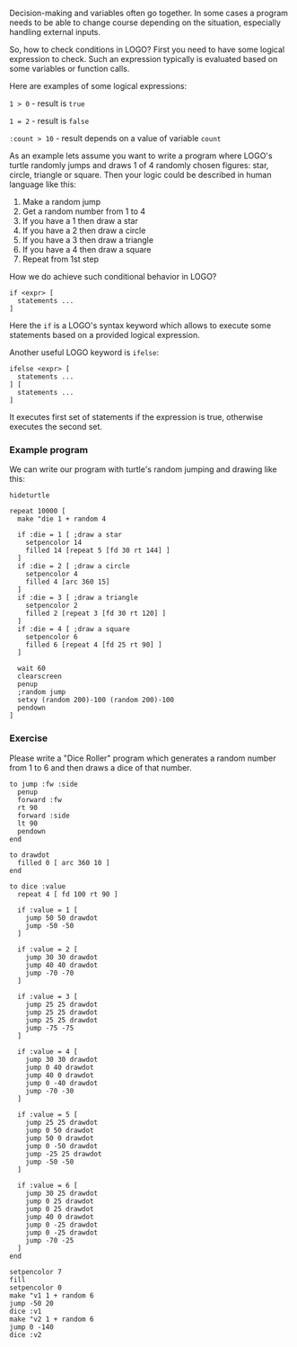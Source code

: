 Decision-making and variables often go together. In some cases a program needs to be able to change course depending on the situation, especially handling external inputs.

So, how to check conditions in LOGO? First you need to have some logical expression to check. Such an expression typically is evaluated based on some variables or function calls.

Here are examples of some logical expressions:

`1 > 0` - result is `true`

`1 = 2` - result is `false`

`:count > 10` - result depends on a value of variable `count`

As an example lets assume you want to write a program where LOGO's turtle randomly jumps and draws 1 of 4 randomly chosen figures: star, circle, triangle or square. Then your logic could be described in human language like this:

1. Make a random jump
2. Get a random number from 1 to 4
3. If you have a 1 then draw a star
4. If you have a 2 then draw a circle
5. If you have a 3 then draw a triangle
6. If you have a 4 then draw a square
7. Repeat from 1st step

How we do achieve such conditional behavior in LOGO?

```
if <expr> [
  statements ...
]
```

Here the `if` is a LOGO's syntax keyword which allows to execute some statements based on a provided logical expression.

Another useful LOGO keyword is `ifelse`:

```
ifelse <expr> [
  statements ...
] [
  statements ...
]
```

It executes first set of statements if the expression is true, otherwise executes the second set.

### Example program

We can write our program with turtle's random jumping and drawing like this:

<!--logo {"width":"220px", "height":"220px", "code": true}-->

```
hideturtle

repeat 10000 [
  make "die 1 + random 4

  if :die = 1 [ ;draw a star
    setpencolor 14
    filled 14 [repeat 5 [fd 30 rt 144] ]
  ]
  if :die = 2 [ ;draw a circle
    setpencolor 4
    filled 4 [arc 360 15]
  ]
  if :die = 3 [ ;draw a triangle
    setpencolor 2
    filled 2 [repeat 3 [fd 30 rt 120] ]
  ]
  if :die = 4 [ ;draw a square
    setpencolor 6
    filled 6 [repeat 4 [fd 25 rt 90] ]
  ]

  wait 60
  clearscreen
  penup
  ;random jump
  setxy (random 200)-100 (random 200)-100
  pendown
]
```

### Exercise

Please write a "Dice Roller" program which generates a random number from 1 to 6 and then draws a dice of that number.

<!--logo {"width":"300px", "height":"200px", "solution": true}-->

```
to jump :fw :side
  penup
  forward :fw
  rt 90
  forward :side
  lt 90
  pendown
end

to drawdot
  filled 0 [ arc 360 10 ]
end

to dice :value
  repeat 4 [ fd 100 rt 90 ]

  if :value = 1 [
    jump 50 50 drawdot
    jump -50 -50
  ]

  if :value = 2 [
    jump 30 30 drawdot
    jump 40 40 drawdot
    jump -70 -70
  ]

  if :value = 3 [
    jump 25 25 drawdot
    jump 25 25 drawdot
    jump 25 25 drawdot
    jump -75 -75
  ]

  if :value = 4 [
    jump 30 30 drawdot
    jump 0 40 drawdot
    jump 40 0 drawdot
    jump 0 -40 drawdot
    jump -70 -30
  ]

  if :value = 5 [
    jump 25 25 drawdot
    jump 0 50 drawdot
    jump 50 0 drawdot
    jump 0 -50 drawdot
    jump -25 25 drawdot
    jump -50 -50
  ]

  if :value = 6 [
    jump 30 25 drawdot
    jump 0 25 drawdot
    jump 0 25 drawdot
    jump 40 0 drawdot
    jump 0 -25 drawdot
    jump 0 -25 drawdot
    jump -70 -25
  ]
end

setpencolor 7
fill
setpencolor 0
make "v1 1 + random 6
jump -50 20
dice :v1
make "v2 1 + random 6
jump 0 -140
dice :v2
```
